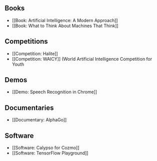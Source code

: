 ## Books
* [[Book: Artificial Intelligence: A Modern Approach]]
* [[Book: What to Think About Machines That Think]]

## Competitions
* [[Competition: Halite]]
* [[Competition: WAICY]] (World Artificial Intelligence Competition for Youth

## Demos
* [[Demo: Speech Recognition in Chrome]]

## Documentaries
* [[Documentary: AlphaGo]]

## Software
* [[Software: Calypso for Cozmo]]
* [[Software: TensorFlow Playground]]
